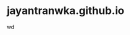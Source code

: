 # jayantranwka.github.io
wd
<script src="https://h5p.org/sites/all/modules/h5p/library/js/h5p-resizer.js" charset="UTF-8"></script>
